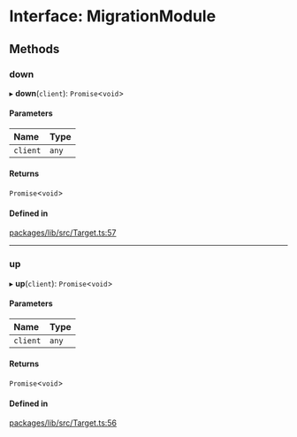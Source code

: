 # Interface: MigrationModule

## Methods

### down

▸ **down**(`client`): `Promise`<`void`\>

#### Parameters

| Name | Type |
| :------ | :------ |
| `client` | `any` |

#### Returns

`Promise`<`void`\>

#### Defined in

[packages/lib/src/Target.ts:57](https://github.com/Knaackee/hotmig/blob/121a73c/packages/lib/src/Target.ts#L57)

___

### up

▸ **up**(`client`): `Promise`<`void`\>

#### Parameters

| Name | Type |
| :------ | :------ |
| `client` | `any` |

#### Returns

`Promise`<`void`\>

#### Defined in

[packages/lib/src/Target.ts:56](https://github.com/Knaackee/hotmig/blob/121a73c/packages/lib/src/Target.ts#L56)
